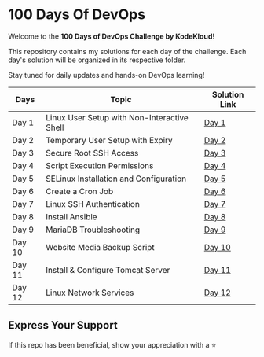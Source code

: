 # 100 Days Of DevOps

Welcome to the **100 Days of DevOps Challenge by KodeKloud**!

This repository contains my solutions for each day of the challenge. Each day's solution will be organized in its respective folder.

Stay tuned for daily updates and hands-on DevOps learning!

| Days   | Topic                                       | Solution Link                                                    |
| ------ | ------------------------------------------- | ---------------------------------------------------------------- |
| Day 1  | Linux User Setup with Non-Interactive Shell | [Day 1](Day%201/README.md)                                       |
| Day 2  | Temporary User Setup with Expiry            | [Day 2](Day%202/Temporary%20User%20Setup%20with%20Expiry.md)     |
| Day 3  | Secure Root SSH Access                      | [Day 3](Day%203/Secure%20Root%20SSH%20Access.md)                 |
| Day 4  | Script Execution Permissions                | [Day 4](Day%204/Script%20Execution%20Permissions.md)             |
| Day 5  | SELinux Installation and Configuration      | [Day 5](Day%205/SElinux%20Installation%20and%20Configuration.md) |
| Day 6  | Create a Cron Job                           | [Day 6](Day%206/Create%20a%20Cron%20Job.md)                      |
| Day 7  | Linux SSH Authentication                    | [Day 7](Day%207/Linux-SSH-Authentication.md)                     |
| Day 8  | Install Ansible                             | [Day 8](Day%208/Install%20Ansible.md)                            |
| Day 9  | MariaDB Troubleshooting                     | [Day 9](Day%209/MariaDB-Troubleshooting.md)                      |
| Day 10 | Website Media Backup Script                 | [Day 10](Day%2010/Linux-Bash-Scripts.md)                         |
| Day 11 | Install & Configure Tomcat Server           | [Day 11](Day%2011/Install-Configure-Tomcat-Server.md)            |
| Day 12 | Linux Network Services                      | [Day 12](Day%2012/Linux-Network-Services.md)                     |

## Express Your Support

If this repo has been beneficial, show your appreciation with a ⭐
